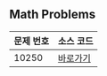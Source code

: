 ## Math Problems

| 문제 번호 | 소스 코드                     |
|-------|---------------------------|
| 10250 | [바로가기](../problems/10250)  |
